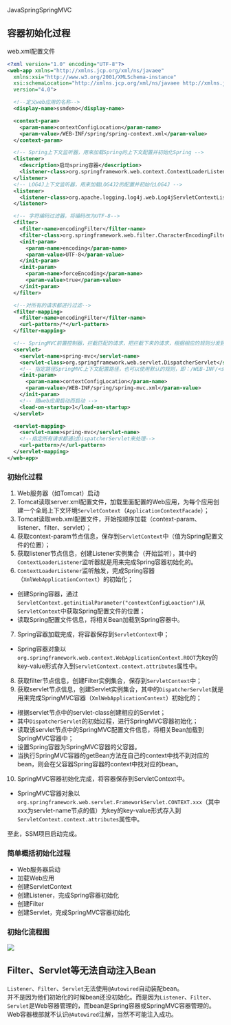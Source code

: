 JavaSpringSpringMVC
<a name="NyCp4"></a>
## 容器初始化过程
web.xml配置文件
```xml
<?xml version="1.0" encoding="UTF-8"?>
<web-app xmlns="http://xmlns.jcp.org/xml/ns/javaee"
  xmlns:xsi="http://www.w3.org/2001/XMLSchema-instance"
  xsi:schemaLocation="http://xmlns.jcp.org/xml/ns/javaee http://xmlns.jcp.org/xml/ns/javaee/web-app_4_0.xsd"
  version="4.0">

  <!--定义web应用的名称-->
  <display-name>ssmdemo</display-name>

  <context-param>
    <param-name>contextConfigLocation</param-name>
    <param-value>/WEB-INF/spring/spring-context.xml</param-value>
  </context-param>

  <!-- Spring上下文监听器，用来加载Spring的上下文配置并初始化Spring -->
  <listener>
    <description>启动spring容器</description>
    <listener-class>org.springframework.web.context.ContextLoaderListener</listener-class>
  </listener>
  <!-- LOG4J上下文监听器，用来加载LOG4J2的配置并初始化LOG4J -->
  <listener>
    <listener-class>org.apache.logging.log4j.web.Log4jServletContextListener</listener-class>
  </listener>

  <!-- 字符编码过滤器，将编码改为UTF-8-->
  <filter>
    <filter-name>encodingFilter</filter-name>
    <filter-class>org.springframework.web.filter.CharacterEncodingFilter</filter-class>
    <init-param>
      <param-name>encoding</param-name>
      <param-value>UTF-8</param-value>
    </init-param>
    <init-param>
      <param-name>forceEncoding</param-name>
      <param-value>true</param-value>
    </init-param>
  </filter>

  <!--对所有的请求都进行过滤-->
  <filter-mapping>
    <filter-name>encodingFilter</filter-name>
    <url-pattern>/*</url-pattern>
  </filter-mapping>

  <!-- SpringMVC前置控制器，拦截匹配的请求，把拦截下来的请求，根据相应的规则分发到目标Controller来处理-->
  <servlet>
    <servlet-name>spring-mvc</servlet-name>
    <servlet-class>org.springframework.web.servlet.DispatcherServlet</servlet-class>
    <!-- 指定路径SpringMVC上下文配置路径，也可以使用默认的规则，即：/WEB-INF/<servlet-name>-servlet.xml，如spring-mvc-servlet.xml-->
    <init-param>
      <param-name>contextConfigLocation</param-name>
      <param-value>/WEB-INF/spring/spring-mvc.xml</param-value>
    </init-param>
    <!-- 随web应用启动而启动 -->
    <load-on-startup>1</load-on-startup>
  </servlet>

  <servlet-mapping>
    <servlet-name>spring-mvc</servlet-name>
    <!--指定所有请求都通过DispatcherServlet来处理-->
    <url-pattern>/</url-pattern>
  </servlet-mapping>
</web-app>
```
<a name="tSE6Y"></a>
### 初始化过程

1. Web服务器（如Tomcat）启动
2. Tomcat读取server.xml配置文件，加载里面配置的Web应用，为每个应用创建一个全局上下文环境`ServletContext`（`ApplicationContextFacade`）；
3. Tomcat读取web.xml配置文件，开始按顺序加载（context-param、listener、filter、servlet）；
4. 获取context-param节点信息，保存到`ServletContext`中（值为Spring配置文件的位置）；
5. 获取listener节点信息，创建Listener实例集合（开始监听），其中的`ContextLoaderListener`监听器就是用来完成Spring容器初始化的。
6. `ContextLoaderListener`监听触发，完成Spring容器（`XmlWebApplicationContext`）的初始化；
- 创建Spring容器，通过`ServletContext.getinitialParameter("contextConfigLoaction")`从`ServletContext`中获取Spring配置文件的位置；
- 读取Spring配置文件信息，将相关Bean加载到Spring容器中。
7. Spring容器加载完成，将容器保存到`ServletContext`中；
- Spring容器对象以`org.springframework.web.context.WebApplicationContext.ROOT`为key的key-value形式存入到`ServletContext.context.attributes`属性中。
8. 获取filter节点信息，创建Filter实例集合，保存到`ServletContext`中；
9. 获取servlet节点信息，创建Servlet实例集合，其中的`DispatcherServlet`就是用来完成SpringMVC容器（`XmlWebApplicationContext`）初始化的；
- 根据servlet节点中的servlet-class创建相应的Servlet；
- 其中`DispatcherServlet`的初始过程，进行SpringMVC容器初始化；
- 读取该servlet节点中的SpringMVC配置文件信息，将相关Bean加载到SpringMVC容器中；
- 设置Spring容器为SpringMVC容器的父容器。
- 当执行SpringMVC容器的getBean方法在自己的context中找不到对应的bean，则会在父容器Spring容器的context中找对应的bean。
10. SpringMVC容器初始化完成，将容器保存到ServletContext中。
- SpringMVC容器对象以`org.springframework.web.servlet.FrameworkServlet.CONTEXT.xxx`（其中xxx为servlet-name节点的值）为key的key-value形式存入到`ServletContext.context.attributes`属性中。

至此，SSM项目启动完成。
<a name="NeNZl"></a>
### 简单概括初始化过程

- Web服务器启动
- 加载Web应用
- 创建ServletContext
- 创建Listener，完成Spring容器初始化
- 创建Filter
- 创建Servlet，完成SpringMVC容器初始化
<a name="kizGO"></a>
### 初始化流程图
![](https://cdn.nlark.com/yuque/0/2023/jpeg/396745/1695609559805-30000787-8fe8-4824-8d98-e9b2f93fd378.jpeg)
<a name="BV9KK"></a>
## Filter、Servlet等无法自动注入Bean
`Listener`、`Filter`、`Servlet`无法使用`@Autowired`自动装配bean。<br />并不是因为他们初始化的时候bean还没初始化。而是因为`Listener`、`Filter`、`Servlet`是Web容器管理的，而bean是Spring容器或SpringMVC容器管理的。Web容器根部就不认识`@Autowired`注解，当然不可能注入成功。
